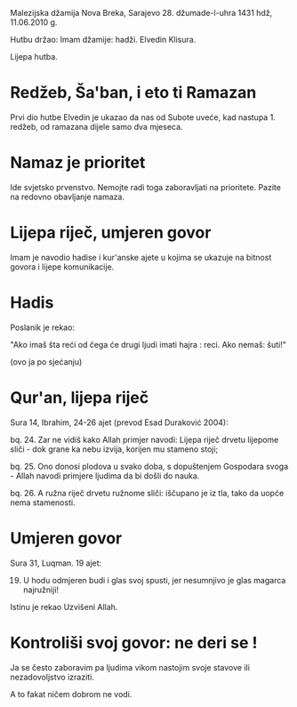 Malezijska džamija Nova Breka, Sarajevo 28. džumade-l-uhra 1431 hdž, 11.06.2010 g.

Hutbu držao: Imam džamije: hadži. Elvedin Klisura.

Lijepa hutba.

Redžeb, Ša'ban, i eto ti Ramazan
================================

Prvi dio hutbe Elvedin je ukazao da nas od Subote uveće, kad nastupa 1. redžeb, 
od ramazana dijele samo dva mjeseca.

Namaz je prioritet
==================

Ide svjetsko prvenstvo. Nemojte radi toga zaboravljati na prioritete.
Pazite na redovno obavljanje namaza.

Lijepa riječ, umjeren govor
============================

Imam je navodio hadise i kur'anske ajete u kojima se ukazuje na bitnost 
govora i lijepe komunikacije.

Hadis
=====

Poslanik je rekao:

"Ako imaš šta reći od čega će drugi ljudi imati hajra : reci.
Ako nemaš: šuti!" 

(ovo ja po sjećanju)





Qur'an, lijepa riječ
=====================


Sura 14, Ibrahim, 24-26 ajet (prevod Esad Duraković 2004):

bq. 24. Zar ne vidiš kako Allah primjer navodi: Lijepa riječ drvetu lijepome sliči - dok grane ka nebu izvija, korijen mu stameno stoji;

bq. 25. Ono donosi plodova u svako doba, s dopuštenjem Gospodara svoga -
Allah navodi primjere ljudima da bi došli do nauka.

bq. 26. A ružna riječ drvetu ružnome sliči: iščupano je iz tla, tako da uopće nema stamenosti.

Umjeren govor
==============

Sura 31, Luqman. 19 ajet:

19. U hodu odmjeren budi i glas svoj spusti, jer nesumnjivo je glas magarca najružniji!

Istinu je rekao Uzvišeni Allah.


Kontroliši svoj govor: ne deri se !
===================================

Ja se često zaboravim pa ljudima vikom nastojim svoje stavove ili nezadovoljstvo izraziti.

A to fakat ničem dobrom ne vodi.

